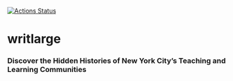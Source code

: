 [![Actions Status](https://github.com/ccnmtl/writlarge/workflows/build-and-test/badge.svg)](https://github.com/ccnmtl/writlarge/actions)


# writlarge



### Discover the Hidden Histories of New York City’s Teaching and Learning Communities
